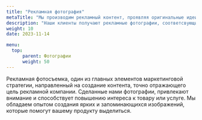 ```yaml
---
title: "Рекламная фотография"
metaTitle: "Мы производим рекламный контент, проявляя оригинальные идеи"
description: "Наши клиенты получают рекламные фотографии, соответсвующие их уникальным идеям. Мы умеем внимательно слушать, чтобы контент, который мы производим точно соответствовал целям"
weight: 10
date: 2023-11-14

menu:
  top:
      parent: Фотографии
      weight: 50
---
```


Рекламная фотосъемка, один из главных элементов маркетинговой стратегии, направленный на создание контента, точно отражающего цель рекламной компании. Сделанные нами фотографии, привлекают внимание и способствует повышению интереса к товару или услуге. Мы обладаем опытом создания ярких и запоминающихся изображений, которые помогут вашему продукту выделиться.